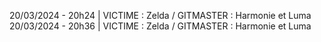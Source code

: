 20/03/2024 - 20h24 | VICTIME : Zelda  / GITMASTER : Harmonie et Luma
20/03/2024 - 20h36 | VICTIME : Zelda  / GITMASTER : Harmonie et Luma
